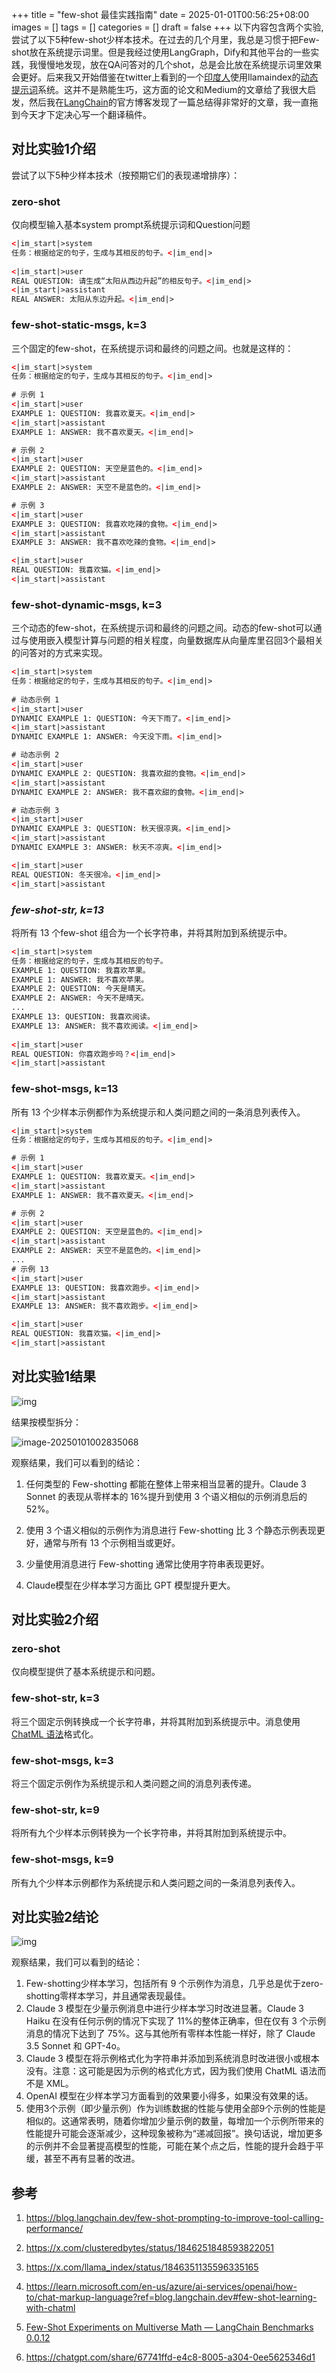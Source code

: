 +++
title = "few-shot 最佳实践指南"
date = 2025-01-01T00:56:25+08:00
images = []
tags = []
categories = []
draft = false
+++
以下内容包含两个实验,尝试了以下5种few-shot少样本技术。在过去的几个月里，我总是习惯于把Few-shot放在系统提示词里。但是我经过使用LangGraph，Dify和其他平台的一些实践，我慢慢地发现，放在QA问答对的几个shot，总是会比放在系统提示词里效果会更好。后来我又开始借鉴在twitter上看到的一个[印度人](https://x.com/clusteredbytes/status/1846251848593822051)使用llamaindex的[动态提示词](https://x.com/llama_index/status/1846351135596335165)系统。这并不是熟能生巧，这方面的论文和Medium的文章给了我很大启发，然后我在[LangChain](https://blog.langchain.dev/few-shot-prompting-to-improve-tool-calling-performance/)的官方博客发现了一篇总结得非常好的文章，我一直拖到今天才下定决心写一个翻译稿件。
<!--more-->

## 对比实验1介绍

尝试了以下5种少样本技术（按预期它们的表现递增排序）：

### zero-shot

仅向模型输入基本system prompt系统提示词和Question问题

```xml
<|im_start|>system
任务：根据给定的句子，生成与其相反的句子。<|im_end|>
  
<|im_start|>user
REAL QUESTION: 请生成“太阳从西边升起”的相反句子。<|im_end|>
<|im_start|>assistant
REAL ANSWER: 太阳从东边升起。<|im_end|>

```



### few-shot-static-msgs, k=3

三个固定的few-shot，在系统提示词和最终的问题之间。也就是这样的：

```xml
<|im_start|>system
任务：根据给定的句子，生成与其相反的句子。<|im_end|>
  
# 示例 1
<|im_start|>user
EXAMPLE 1: QUESTION: 我喜欢夏天。<|im_end|>
<|im_start|>assistant
EXAMPLE 1: ANSWER: 我不喜欢夏天。<|im_end|>

# 示例 2
<|im_start|>user
EXAMPLE 2: QUESTION: 天空是蓝色的。<|im_end|>
<|im_start|>assistant
EXAMPLE 2: ANSWER: 天空不是蓝色的。<|im_end|>

# 示例 3
<|im_start|>user
EXAMPLE 3: QUESTION: 我喜欢吃辣的食物。<|im_end|>
<|im_start|>assistant
EXAMPLE 3: ANSWER: 我不喜欢吃辣的食物。<|im_end|>

<|im_start|>user
REAL QUESTION: 我喜欢猫。<|im_end|>
<|im_start|>assistant

```



### few-shot-dynamic-msgs, k=3 

三个动态的few-shot，在系统提示词和最终的问题之间。动态的few-shot可以通过与使用嵌入模型计算与问题的相关程度，向量数据库从向量库里召回3个最相关的问答对的方式来实现。

```xml
<|im_start|>system
任务：根据给定的句子，生成与其相反的句子。<|im_end|>
  
# 动态示例 1
<|im_start|>user
DYNAMIC EXAMPLE 1: QUESTION: 今天下雨了。<|im_end|>
<|im_start|>assistant
DYNAMIC EXAMPLE 1: ANSWER: 今天没下雨。<|im_end|>

# 动态示例 2
<|im_start|>user
DYNAMIC EXAMPLE 2: QUESTION: 我喜欢甜的食物。<|im_end|>
<|im_start|>assistant
DYNAMIC EXAMPLE 2: ANSWER: 我不喜欢甜的食物。<|im_end|>

# 动态示例 3
<|im_start|>user
DYNAMIC EXAMPLE 3: QUESTION: 秋天很凉爽。<|im_end|>
<|im_start|>assistant
DYNAMIC EXAMPLE 3: ANSWER: 秋天不凉爽。<|im_end|>

<|im_start|>user
REAL QUESTION: 冬天很冷。<|im_end|>
<|im_start|>assistant

```

### *few-shot-str, k=13* 

将所有 13 个few-shot 组合为一个长字符串，并将其附加到系统提示中。

```xml
<|im_start|>system
任务：根据给定的句子，生成与其相反的句子。
EXAMPLE 1: QUESTION: 我喜欢苹果。
EXAMPLE 1: ANSWER: 我不喜欢苹果。
EXAMPLE 2: QUESTION: 今天是晴天。
EXAMPLE 2: ANSWER: 今天不是晴天。
...
EXAMPLE 13: QUESTION: 我喜欢阅读。
EXAMPLE 13: ANSWER: 我不喜欢阅读。<|im_end|>
  
<|im_start|>user
REAL QUESTION: 你喜欢跑步吗？<|im_end|>
<|im_start|>assistant

```

### few-shot-msgs, k=13 

所有 13 个少样本示例都作为系统提示和人类问题之间的一条消息列表传入。

```xml
<|im_start|>system
任务：根据给定的句子，生成与其相反的句子。<|im_end|>

# 示例 1
<|im_start|>user
EXAMPLE 1: QUESTION: 我喜欢夏天。<|im_end|>
<|im_start|>assistant
EXAMPLE 1: ANSWER: 我不喜欢夏天。<|im_end|>

# 示例 2
<|im_start|>user
EXAMPLE 2: QUESTION: 天空是蓝色的。<|im_end|>
<|im_start|>assistant
EXAMPLE 2: ANSWER: 天空不是蓝色的。<|im_end|>
...
# 示例 13
<|im_start|>user
EXAMPLE 13: QUESTION: 我喜欢跑步。<|im_end|>
<|im_start|>assistant
EXAMPLE 13: ANSWER: 我不喜欢跑步。<|im_end|>

<|im_start|>user
REAL QUESTION: 我喜欢猫。<|im_end|>
<|im_start|>assistant

```

## 对比实验1结果

![img](https://blog.langchain.dev/content/images/2024/07/Screenshot-2024-07-24-at-9.06.56-AM.png)

结果按模型拆分：

![image-20250101002835068](https://blog.langchain.dev/content/images/2024/07/Untitled--13-.png)

观察结果，我们可以看到的结论：

1. 任何类型的 Few-shotting 都能在整体上带来相当显著的提升。Claude 3 Sonnet 的表现从零样本的 16%提升到使用 3 个语义相似的示例消息后的 52%。

2. 使用 3 个语义相似的示例作为消息进行 Few-shotting 比 3 个静态示例表现更好，通常与所有 13 个示例相当或更好。

3. 少量使用消息进行 Few-shotting 通常比使用字符串表现更好。

4. Claude模型在少样本学习方面比 GPT 模型提升更大。

## 对比实验2介绍

### zero-shot

仅向模型提供了基本系统提示和问题。

### few-shot-str, k=3

将三个固定示例转换成一个长字符串，并将其附加到系统提示中。消息使用 [ChatML 语法](https://learn.microsoft.com/en-us/azure/ai-services/openai/how-to/chat-markup-language?ref=blog.langchain.dev#few-shot-learning-with-chatml)格式化。

### few-shot-msgs, k=3

将三个固定示例作为系统提示和人类问题之间的消息列表传递。

### few-shot-str, k=9

将所有九个少样本示例转换为一个长字符串，并将其附加到系统提示中。

### few-shot-msgs, k=9

所有九个少样本示例都作为系统提示和人类问题之间的一条消息列表传入。

## 对比实验2结论

![img](https://blog.langchain.dev/content/images/2024/07/Untitled--14-.png)



观察结果，我们可以看到的结论：

1. Few-shotting少样本学习，包括所有 9 个示例作为消息，几乎总是优于zero-shotting零样本学习，并且通常表现最佳。
2. Claude 3 模型在少量示例消息中进行少样本学习时改进显著。Claude 3 Haiku 在没有任何示例的情况下实现了 11%的整体正确率，但在仅有 3 个示例消息的情况下达到了 75%。这与其他所有零样本性能一样好，除了 Claude 3.5 Sonnet 和 GPT-4o。
3. Claude 3 模型在将示例格式化为字符串并添加到系统消息时改进很小或根本没有。注意：这可能是因为示例的格式化方式，因为我们使用 ChatML 语法而不是 XML。
4. OpenAI 模型在少样本学习方面看到的效果要小得多，如果没有效果的话。
5. 使用3个示例（即少量示例）作为训练数据的性能与使用全部9个示例的性能是相似的。这通常表明，随着你增加少量示例的数量，每增加一个示例所带来的性能提升可能会逐渐减少，这种现象被称为“递减回报”。换句话说，增加更多的示例并不会显著提高模型的性能，可能在某个点之后，性能的提升会趋于平缓，甚至不再有显著的改进。

## 参考

1. https://blog.langchain.dev/few-shot-prompting-to-improve-tool-calling-performance/

2. https://x.com/clusteredbytes/status/1846251848593822051

3. https://x.com/llama_index/status/1846351135596335165

4. https://learn.microsoft.com/en-us/azure/ai-services/openai/how-to/chat-markup-language?ref=blog.langchain.dev#few-shot-learning-with-chatml
5. [Few-Shot Experiments on Multiverse Math — LangChain Benchmarks 0.0.12](https://langchain-ai.github.io/langchain-benchmarks/notebooks/tool_usage/multiverse_math_benchmark.html?ref=blog.langchain.dev)
6. https://chatgpt.com/share/67741ffd-e4c8-8005-a304-0ee5625346d1